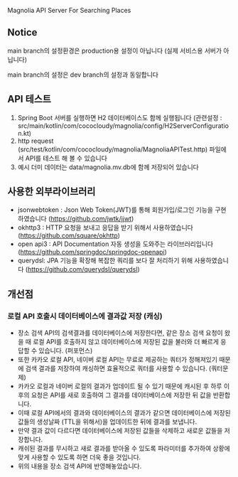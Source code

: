 Magnolia API Server For Searching Places

## Notice
main branch의 설정환경은 production용 설정이 아닙니다 (실제 서비스용 서버가 아닙니다)

main branch의 설정은 dev branch의 설정과 동일합니다

## API 테스트

1. Spring Boot 서버를 실행하면 H2 데이터베이스도 함께 실행됩니다 (관련설정 :
   src/main/kotlin/com/cococloudy/magnolia/config/H2ServerConfiguration.kt)
2. http request (src/test/kotlin/com/cococloudy/magnolia/MagnoliaAPITest.http) 파일에서 API를 테스트 해 볼 수 있습니다
3. 예시 더미 데이터는 data/magnolia.mv.db에 함께 저장되어 있습니다

## 사용한 외부라이브러리

- jsonwebtoken : Json Web Token(JWT)를 통해 회원가입/로그인 기능을 구현하였습니다 (https://github.com/jwtk/jjwt)
- okhttp3 : HTTP 요청을 보내고 응답을 받기 위해서 사용하였습니다 (https://github.com/square/okhttp)
- open api3 : API Documentation 자동 생성을 도와주는 라이브러리입니다 (https://github.com/springdoc/springdoc-openapi)
- querydsl: JPA 기능을 확장해 복잡한 쿼리를 보다 잘 처리하기 위해 사용하였습니다 (https://github.com/querydsl/querydsl)

## 개선점

### 로컬 API 호출시 데이터베이스에 결과값 저장 (캐싱)

- 장소 검색 API의 검색결과를 데이터베이스에 저장한다면, 같은 장소 검색 요청이 왔을 때 로컬 API를 호출하지 않고 데이터베이스에 저장된 값을 불러와 더 빠르게 응답할 수 있습니다. (퍼포먼스)
- 또한 카카오 로컬 API, 네이버 로컬 API는 무료로 제공하는 쿼터가 정해져있기 때문에 검색 결과를 저장하여 캐싱하면 효율적으로 쿼터를 사용할 수 있습니다. (쿼터문제)
- 카카오 로컬과 네이버 로컬의 결과가 업데이트 될 수 있기 때문에 캐시된 후 하루 이후의 요청은 API를 새로 호출하여 그 결과를 데이터베이스에 저장한 뒤 값을 반환합니다.
- 이때 로컬 API에서의 결과와 데이터베이스의 결과가 같으면 데이터베이스에 저장된 값들의 생성날짜 (TTL을 위해서)을 업데이트한 뒤에 결과를 보냅니다.
- 만약 결과 값이 다르다면 데이터베이스에 저장된 값들을 삭제하고 새로운 값들을 저장합니다.
- 캐쉬된 결과를 무시하고 새로 결과를 받아올 수 있도록 파라미터를 추가하여 상황에 맞게 사용할 수 있도록 하면 더욱 좋을 것입니다.
- 위의 내용을 장소 검색 API에 반영해놓았습니다.